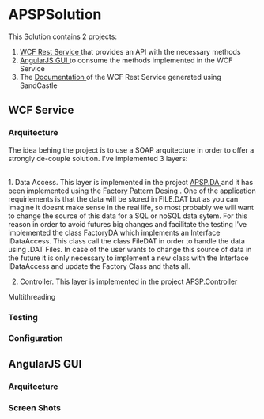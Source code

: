# APSPSolution

This Solution contains 2 projects:

1. <a href="https://github.com/fran9rodriguez/APSPSolution/tree/master/APSPService" target="_blank"> WCF Rest Service </a> that provides an API with the necessary methods 
2. <a href="https://github.com/fran9rodriguez/APSPSolution/tree/master/APSPUI" target="_blank"> AngularJS GUI </a> to consume the methods implemented in the WCF Service 
3. The <a href="https://github.com/fran9rodriguez/APSPSolution/blob/master/Documentation/Help/Documentation.chm" target="_blank"> Documentation </a> of the WCF Rest Service generated using SandCastle 

## WCF Service
### Arquitecture

The idea behing the project is to use a SOAP arquitecture in order to offer a strongly de-couple solution. I've implemented 3 layers:

<br>1. Data Access. This layer is implemented in the project <a href="https://github.com/fran9rodriguez/APSPSolution/tree/master/NewShore.APSP.DA"> APSP.DA </a> and it has been implemented using the <a href="http://www.tutorialspoint.com/design_pattern/factory_pattern.htm"> Factory Pattern Desing </a>. One of the application requiriements is that the data will be stored in FILE.DAT but as you can imagine it doesnt make sense in the real life, so most probably we will want to change the source of this data for a SQL or noSQL data sytem. For this reason in order to avoid futures big changes and facilitate the testing I've implemented the class FactoryDA which implements an Interface IDataAccess. This class call the class FileDAT in order to handle the data using .DAT Files. In case of the user wants to change this source of data in the future it is only necessary to implement a new class with the Interface IDataAccess and update the Factory Class and thats all.<br>

2. Controller. This layer is implemented in the project <a href="https://github.com/fran9rodriguez/APSPSolution/tree/master/NewShore.APSP.Controller"> APSP.Controller </a>

Multithreading

### Testing

### Configuration

## AngularJS GUI
### Arquitecture

### Screen Shots

